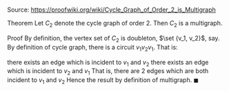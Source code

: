 # 

Source: https://proofwiki.org/wiki/Cycle_Graph_of_Order_2_is_Multigraph

Theorem
Let $C_2$ denote the cycle graph of order $2$.
Then $C_2$ is a multigraph.


Proof
By definition, the vertex set of $C_2$ is doubleton, $\set {v_1, v_2}$, say.
By definition of cycle graph, there is a circuit $v_1 v_2 v_1$.
That is:

there exists an edge which is incident to $v_1$ and $v_2$
there exists an edge which is incident to $v_2$ and $v_1$
That is, there are $2$ edges which are both incident to $v_1$ and $v_2$
Hence the result by definition of multigraph.
$\blacksquare$





